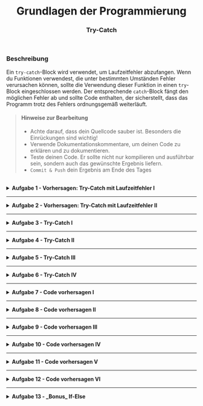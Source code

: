 <h1 align="center">Grundlagen der Programmierung</h1>
<h3 align="center">Try-Catch</h3>
<br>

### Beschreibung
Ein `try-catch`-Block wird verwendet, um Laufzeitfehler abzufangen. Wenn du Funktionen verwendest, die unter bestimmten Umständen Fehler verursachen können, sollte die Verwendung dieser Funktion in einen `try`-Block eingeschlossen werden. Der entsprechende `catch`-Block fängt den möglichen Fehler ab und sollte Code enthalten, der sicherstellt, dass das Programm trotz des Fehlers ordnungsgemäß weiterläuft.

> #### Hinweise zur Bearbeitung
> - Achte darauf, dass dein Quellcode sauber ist. Besonders die Einrückungen sind wichtig!
> - Verwende Dokumentationskommentare, um deinen Code zu erklären und zu dokumentieren.
> - Teste deinen Code. Er sollte nicht nur kompilieren und ausführbar sein, sondern auch das gewünschte Ergebnis liefern.
> - `Commit & Push` dein Ergebnis am Ende des Tages
<br>

<details>
<summary><b>Aufgabe 1 - Vorhersagen: Try-Catch mit Laufzeitfehler I</b></summary>

**Modul für die Aufgabe:** *Aufgabe1*  
**Datei für die Aufgabe:** *1_TextAbgabe.kt*

In dieser Aufgabe bekommst du Code gegeben, in dem ein try-catch Block verwendet wird.  
Es geht dabei um die Buchung von Sitzplätzen in einem Flugzeug.

Schau dir den Codeausschnitt an.
- Was wird hier ausgegeben?

Notiere dir deine Antwort. (z.B. in einem Kommentar)  
Führe dann den Code aus.
- Wird das ausgegeben, was du dir notiert hast?

```kotlin
var availableSeats = 6

fun main() {
    try {
        reserveSeats(8)
    } catch (e: Exception) {
        println("Es sind leider nicht mehr genug Sitzplätze verfügbar.")
    }
}

fun reserveSeats(numberOfSeats: Int) {
    println("Es wird überprüft, ob noch " + numberOfSeats + " Sitzeplätze verfügbar sind...")
    if (numberOfSeats > availableSeats) {
        throw Exception("not enough available seats left")
    } else {
        availableSeats = availableSeats - numberOfSeats
        println("Die Sitzplätze wurden erfolgreich gebucht!")
    }
}
```

> Hinweis: Eine Variable muss nicht zwingend innerhalb einer Funktion angelegt werden, 
sie kann auch außerhalb angelegt werden. 

</details>

---

<details>
<summary><b>Aufgabe 2 - Vorhersagen: Try-Catch mit Laufzeitfehler II</b></summary>

**Modul für die Aufgabe:** *Aufgabe2*  
**Datei für die Aufgabe:** *2_TextAbgabe.kt*
    
In dieser Aufgabe bekommst du Code gegeben, in dem ein try-catch Block verwendet wird.  
Hier geht es um das Bestellen von Schuhen und was passiert, wenn keine Schuhe mehr da sind.

Schau dir den Codeausschnitt an.
- Was wird hier ausgegeben?

Notiere dir deine Antwort. (z.B. in einem Kommentar)  
Führe dann den Code aus.
- Wird das ausgegeben, was du dir notiert hast?

```kotlin
var numberOfShoes = 0

fun main() {
    try {
        orderShoes()
    } catch (e: Exception) {
        println("Diese Schuhe sind leider ausverkauft")
    }
}

fun orderShoes() {
    println("Es wird überprüft ob die Schuhe noch vorrätig sind...")
    if (numberOfShoes > 0) {
        println("Die Schuhe wurden bestellt")
        numberOfShoes = numberOfShoes - 1
    } else {
        throw Exception("no shoes available")
    }
}
```

</details>

---

<details>
<summary><b>Aufgabe 3 - Try-Catch I</b></summary>

**Modul für die Aufgabe:** *Aufgabe3*  
**Datei für die Aufgabe:** *1_TryCatch.kt*

In dieser Aufgabe ist eine Funktion `buyItem()` gegeben, mit der ein Kunde ein Produkt kaufen kann.  
Diese erzeugt einen Fehler, falls das Produkt nicht mehr vorhanden ist.  
In diesem Beispiel erzeugt die Funktion immer einen Laufzeitfehler.

Deine Aufgabe ist es den erzeugten Laufzeitfehler aufzufangen, indem du den Funktionsaufruf `buyItem()` in der `main()` in einen Try-Block packst.  
Erstelle dazu einen Catch-Block mit dem Parameter `e: Exception`.
Im Catch-Block soll jetzt mit der println()-Funktion der Text `Ein Fehler ist aufgetreten: ` zusammen mit der Exception `e` ausgegeben werden.  
Am Ende sollte auf der Konsole also stehen:

```
Ein Fehler ist aufgetreten: item not in stock exception
```

</details>

---

<details>
<summary><b>Aufgabe 4 - Try-Catch II</b></summary>

**Modul für die Aufgabe:** *Aufgabe4*  
**Datei für die Aufgabe:** *2_TryCatch.kt*

In dieser Aufgabe ist eine Liste `numbers` mit 4 Elementen vorgegeben.  
Darunter versuchen wir der Variable `number` das 10. Element aus der Liste zu geben.
Das geht nicht, da wir in der Liste nur 4 Elemente haben.
Das heißt, es wird ein Laufzeitfehler erzeugt.

Deine Aufgabe ist es nicht den Fehler zu beheben, sondern nur ihn aufzufangen. 
Schreibe einen Try-Catch-Block, der diesen Fehler auffängt. 
Dabei soll eine Fehlermeldung (denk dir eine Fehlermeldung aus) mit der println()-Funktion in der Konsole ausgegeben werden 
und der Wert der Variable `number` soll auf `-1` gesetzt werden.

</details>

---

<details>
<summary><b>Aufgabe 5 - Try-Catch III</b></summary>
    
**Modul für die Aufgabe:** *Aufgabe5*  
**Datei für die Aufgabe:** *3_TryCatch.kt*

In dieser Aufgabe ist die Funktion `divideByZero(number: Int)` gegeben.
Die Funktion teilt die gegebene Zahl durch 0. 
In der Mathematik können wir aber keine Zahl durch 0 teilen, deswegen erzeugt die Funktion 
einen Laufzeitfehler.

Deine Aufgabe ist es, die Funktion `divideByZero()` aufzurufen 
und den erzeugten Laufzeitfehler mit einem Try-Catch-Block abzufangen.

</details>

---

<details>
<summary><b>Aufgabe 6 - Try-Catch IV</b></summary>

**Modul für die Aufgabe:** *Aufgabe6*  
**Datei für die Aufgabe:** *4_TryCatch.kt*

Wir wollen einen Türsteher simulieren, der Personen unter 18 nicht in einen Club lässt.

Befolge dazu folgende Schritte:

1. Das Alter einer Person wird über die Konsole mit readln() eingelesen.
2. Dann wird ein Try-Catch-Block erstellt, indem wir die Eingabe versuchen 
zu einem Integer zu konvertieren. Hier kann ein Laufzeitfehler erzeugt werden.
3. Im Catch-Block geben wir eine geeignete Fehlermeldung aus, wenn ein Laufzeitfehler entsteht.
4. Im Try-Block geben wir: `Willkommen, hier ist dein Bier, let's party!` in der Konsole aus,
wenn das Alter größer oder gleich 18 ist.  
Ansonsten geben wir: `Sorry, kein Einlass zur Party. Ist ab 18.` in der Konsole aus.


Probier dann dein Programm aus.  
Lass es ein paar Mal laufen und gib dann über die
Konsole verschiedene Alter ein.  
Macht der Türsteher seinen Job?  
Was passiert, wenn du keine Zahl, sondern Buchstaben in der Konsole eingibst?

</details>

---

<details>
<summary><b>Aufgabe 7 - Code vorhersagen I</b></summary>

**Modul für die Aufgabe:** *Aufgabe7-12*  
**Datei für die Aufgabe:** *Aufgabe7.kt*

Guckt euch den gegebenen Code an und beschreibt was in der Konsole ausgegeben wird.

```kotlin
fun main() {ㅤ
    val sunnyDay: Boolean = true
    val rainy: Boolean = falseㅤ
    if (sunnyDay) {ㅤㅤㅤㅤㅤㅤ
        if (!rainy) {ㅤ
            println("Heute fahre ich zum See")
        }ㅤ
    }else {ㅤ
        println("Heute bleibe ich zu Hause")
    }ㅤ
}ㅤ
ㅤ
```

</details>

---

<details>
<summary><b>Aufgabe 8 - Code vorhersagen II</b></summary>

**Modul für die Aufgabe:** *Aufgabe7-12*  
**Datei für die Aufgabe:** *Aufgabe8.kt*

Guckt euch den gegebenen Code an und beschreibt was in der Konsole ausgegeben wird.

```kotlin
fun main() {ㅤㅤ
    val uhrzeit: Int = 7ㅤㅤ
    val arbeitstag: Boolean = trueㅤㅤ
    val regen: Boolean = falseㅤㅤ
    if (uhrzeit>=6) {ㅤㅤ
        println("Der Wecker klingelt")ㅤㅤ
        if (!arbeitstag) {ㅤㅤ
            println("Ich bleibe einfach liegen")ㅤㅤ
        } else {ㅤㅤ
            println("Ich mache mich für den Tag bereit")ㅤㅤ
            if (regen) {ㅤㅤ
                println("Ich fahre mit dem Auto")ㅤㅤ
            }else {ㅤㅤ
                println("Heute nehme ich das Fahrrad")
            }ㅤㅤ
        }ㅤㅤ
    }ㅤㅤ
}
```

</details>

---

<details>
<summary><b>Aufgabe 9 - Code vorhersagen III</b></summary>

**Modul für die Aufgabe:** *Aufgabe7-12*  
**Datei für die Aufgabe:** *Aufgabe9.kt*

Guckt euch den gegebenen Code an und beschreibt was in der Konsole ausgegeben wird.

```kotlin
fun main() {ㅤㅤ
    val tiere: List<String> = listOf("Katze", "Giraffe", "Orca", "Bär" )ㅤㅤ
    when(tiere[2]) {ㅤㅤ
        "Katze" -> println("Löwe wird mit ${"Löwe".length} Buchstaben geschrieben")ㅤㅤ
        "Giraffe" -> println("Giraffe wird mit ${"Giraffe".length} Buchstaben geschrieben")ㅤㅤ
        "Orca" -> println("Orca wird mit ${"Orca".length} Buchstaben geschrieben")ㅤㅤ
        "Bär" -> println("Bär wird mit ${"Bär".length} Buchstaben geschrieben")ㅤㅤ
    }
}
```

</details>

---

<details>
<summary><b>Aufgabe 10 - Code vorhersagen IV</b></summary>

**Modul für die Aufgabe:** *Aufgabe7-12*  
**Datei für die Aufgabe:** *Aufgabe10.kt*

Guckt euch den gegebenen Code an und beschreibt was in der Konsole ausgegeben wird.

```kotlin
fun main() {ㅤㅤ
    elementInListe("The Wire")ㅤㅤ
    elementInListe("Breaking Bad")ㅤㅤ
    elementInListe("The Office")ㅤㅤ
}

fun elementInListe(element: String) {ㅤㅤ
    val serien: List<String> = listOf("Game of Thrones", "How i Met your Mother", "Breaking Bad", "Stranger Things")ㅤㅤ
    val serieInListe = serien.contains(element)ㅤㅤ
    if(serieInListe) {ㅤㅤ
        println("Die Serie $element befindet sich in der Liste")
    }else{ㅤㅤ
        println("Die Serie $element befindet sich nicht in der Liste")
    }ㅤㅤ
}
```

</details>

---

<details>
<summary><b>Aufgabe 11 - Code vorhersagen V</b></summary>

**Modul für die Aufgabe:** *Aufgabe7-12*  
**Datei für die Aufgabe:** *Aufgabe11.kt*

Guckt euch den gegebenen Code an und beschreibt was in der Konsole ausgegeben wird.

```kotlin
fun main() {

    //Kunde 1
    val kunde1Name = "Bruce"ㅤㅤ
    val kunde1Preis = 346ㅤㅤ
    gutscheinBekommen(kunde1Preis, kunde1Name)
ㅤㅤㅤㅤㅤㅤㅤㅤㅤㅤ
    //Kunde2ㅤㅤ
    val kunde2Name = "Tony"ㅤㅤ
    val kunde2Preis = 42ㅤㅤ
    gutscheinBekommen(kunde2Preis, kunde2Name)ㅤㅤ
    
    //Kunde3
    val kunde3Name = "Wanda"ㅤㅤ
    val kunde3Preis = 188ㅤㅤ
    gutscheinBekommen(kunde3Preis, kunde3Name)ㅤㅤ
    
}

fun gutscheinBekommen(preis: Int, name: String) {

    if (preis > 200) {ㅤㅤ
        println("$name bekommt einen Gutschein im Wert von 20€")
    } else if (preis > 100) {ㅤㅤ
        println("$name bekommt einen Gutschein im Wert von 10€")
    } else if (preis > 50) {ㅤㅤ
        println("$name bekommt einen Gutschein im Wert von 5€")
    } else{ㅤㅤ
        println("$name bekommt keinen Gutschein")
    }ㅤㅤ
}
```

</details>

---

<details>
<summary><b>Aufgabe 12 - Code vorhersagen VI</b></summary>

**Modul für die Aufgabe:** *Aufgabe7-12*  
**Datei für die Aufgabe:** *Aufgabe12.kt*

In dem gegebenen Code soll eine Ampelschaltung simuliert werden. Die Logik für die Schaltung liegt in der Funktion ampel(), die in der main()-Funktion nur aufgerufen wird. Guckt euch den gegebenen Code an und beschreibt was in der Konsole ausgegeben wird.


```kotlin
fun main () {ㅤㅤ
    var ampelPhase = "Grün"ㅤㅤ
    ampelPhase = ampel(ampelPhase)ㅤㅤ
    ampelPhase = ampel(ampelPhase)ㅤㅤ
    ampel(ampelPhase)ㅤㅤ
}

fun ampel(phase: String): String {ㅤㅤ
    var neuePhase: String = phase
    when(phase) {ㅤㅤ
        "Grün" -> {ㅤㅤ
            println("Die Ampel leuchtet grün, also dürfen die Autos jetzt fahren")ㅤㅤ
            neuePhase = "Gelb"ㅤㅤ
        }
        "Gelb" -> {ㅤㅤ
            println("Die Ampel leuchtet gelb, also müssen die Autos sich zum Anhalten bereit machen")
            neuePhase = "Rot"
        }
        "Rot" -> {
            println("Die Ampel leuchtet rot, also müssen die Autos warten")
            neuePhase = "Grün"
        }
    }ㅤㅤㅤㅤㅤㅤ
    return neuePhase
}
```

</details>

---

<details>
<summary><b>Aufgabe 13 - _Bonus_ If-Else</b></summary>

**Modul für die Aufgabe:** *Aufgabe13*  
**Datei für die Aufgabe:** *Aufgabe13.kt*

Schreibe jetzt ein kleines Programm, dass ein simples Würfelspiel darstellen soll. Es sollen zwei Würfel geworfen werden und die Ergebnisse miteinander verglichen werden. Jeder Würfel gehört zu einem Spieler und je nachdem wer die höhere Zahl geworfen hat soll in der Konsole ein anderer Text ausgegeben werden:

- Spieler1 gewinnt: Spieler1 hat mit *Augenzahl* gegenüber Spieler2 mit *Augenzahl* gewonnen.
- Unentschieden: Beiden Spieler haben eine *Augenzahl* gewürfelt.
- Spieler2 gewinnt: Spieler2 hat mit *Augenzahl* gegenüber Spieler1 mit *Augenzahl* gewonnen.

</details>

